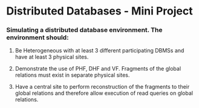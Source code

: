 # Distributed Databases - Mini Project

### Simulating a distributed database environment. The environment should:

 1. Be Heterogeneous with at least 3 different participating DBMSs and have at least 3 physical sites.

 2. Demonstrate the use of PHF, DHF and VF. Fragments of the global relations must exist in separate physical sites. 

 3. Have a central site to perform reconstruction of the fragments to their global relations and therefore allow execution of read queries on global relations.
